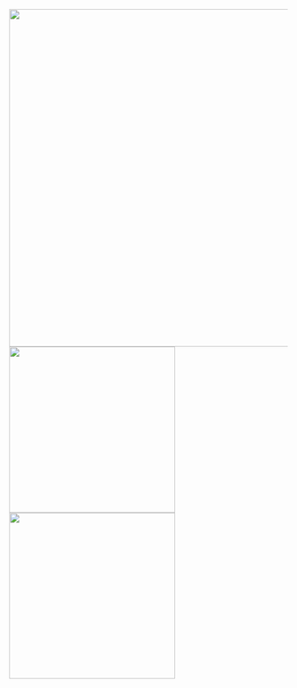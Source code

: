 <div align="left" width="100%">
   <a href="https://github.com/Samis6"><img width="610px" src="http://github-profile-summary-cards.vercel.app/api/cards/profile-details?username=Samis6&theme=tokyonight"/></a>
</div>

<div align="left" width="100%"> 
   <a href="https://github.com/Samss6"><img width="300px" src="http://github-profile-summary-cards.vercel.app/api/cards/repos-per-language?username=Samis6&theme=tokyonight"/></a>
   <a href="https://github.com/Samis6"><img width="300px" src="http://github-profile-summary-cards.vercel.app/api/cards/stats?username=Samis6&theme=tokyonight"/></a>
</div>
